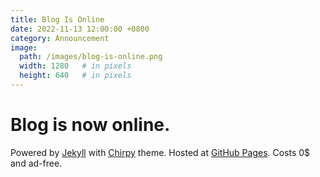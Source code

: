 ```yaml
---
title: Blog Is Online
date: 2022-11-13 12:00:00 +0800
category: Announcement
image:
  path: /images/blog-is-online.png
  width: 1280   # in pixels
  height: 640   # in pixels
---
```


# Blog is now online. 
Powered by [Jekyll](https://jekyllrb.com/) with [Chirpy](https://github.com/cotes2020/jekyll-theme-chirpy) theme. 
Hosted at [GitHub Pages](https://pages.github.com). 
Costs 0$ and ad-free.